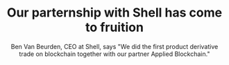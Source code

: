 ---
layout: "post"
title: "Our parternship with Shell has come to fruition"
subtitle: "Ben Van Beurden, CEO at Shell, says \"We did the first product derivative trade on blockchain together with our partner Applied Blockchain.\""
category: "News"
image: "our-parternship-with-shell-has-come-to-fruition.jpg"
link:
  type: "external"
  source: "linkedin"
  url: "https://www.linkedin.com/feed/update/urn:li:activity:6466320319719186433"
---